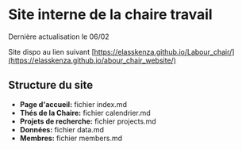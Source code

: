 # Site interne de la chaire travail 

Dernière actualisation le 06/02

Site dispo au lien suivant [https://elasskenza.github.io/Labour_chair/](https://elasskenza.github.io/abour_chair_website/)

## Structure du site

* **Page d'accueil:**  fichier index.md
* **Thés de la Chaire:** fichier calendrier.md
* **Projets de recherche:**  fichier projects.md
* **Données:** fichier data.md
* **Membres:**  fichier members.md 
